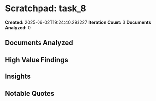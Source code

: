 # Scratchpad: task_8

**Created:** 2025-06-02T19:24:40.293227
**Iteration Count:** 3
**Documents Analyzed:** 0

## Documents Analyzed

## High Value Findings

## Insights

## Notable Quotes